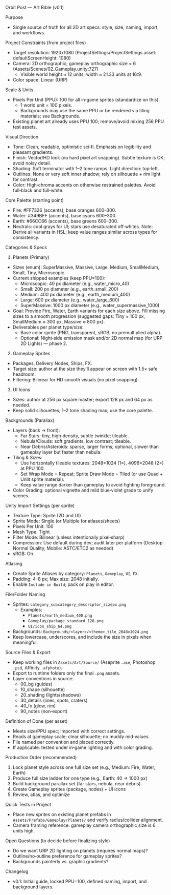Orbit Post — Art Bible (v0.1)

Purpose
- Single source of truth for all 2D art specs: style, size, naming, import, and workflows.

Project Constraints (from project files)
- Target resolution: 1920x1080 (ProjectSettings/ProjectSettings.asset: defaultScreenHeight: 1080)
- Camera: 2D orthographic; gameplay orthographic size = 6 (Assets/Scenes/02_Gameplay.unity:727)
  - Visible world height ≈ 12 units; width ≈ 21.33 units at 16:9.
- Color space: Linear (URP)

Scale & Units
- Pixels Per Unit (PPU): 100 for all in‑game sprites (standardize on this).
  - 1 world unit = 100 pixels.
  - Backgrounds may use the same PPU or be rendered via tiling materials; see Backgrounds.
- Existing planet art already uses PPU 100; remove/avoid mixing 256 PPU test assets.

Visual Direction
- Tone: Clean, readable, optimistic sci‑fi. Emphasis on legibility and pleasant gradients.
- Finish: Vector/HD look (no hard pixel art snapping). Subtle texture is OK; avoid noisy detail.
- Shading: Soft terminator with 1–2 tone ramps. Light direction: top‑left.
- Outlines: None or very soft inner shadow; rely on silhouette + rim light for contrast.
- Color: High‑chroma accents on otherwise restrained palettes. Avoid full‑black and full‑white.

Core Palette (starting point)
- Fire: #FF7326 (accents), base oranges 600–300.
- Water: #349BFF (accents), base cyans 600–300.
- Earth: #66CC66 (accents), base greens 600–300.
- Neutrals: cool grays for UI; stars use desaturated off‑whites.
Note: Derive all variants in HSL; keep value ranges similar across types for consistency.

Categories & Specs
1) Planets (Primary)
- Sizes (enum): SuperMassive, Massive, Large, Medium, SmallMedium, Small, Tiny, Microscopic.
- Current shipped examples (keep PPU=100):
  - Microscopic: 40 px diameter (e.g., water_micro_40)
  - Small: 200 px diameter (e.g., earth_small_200)
  - Medium: 400 px diameter (e.g., earth_medium_400)
  - Large: 600 px diameter (e.g., water_large_600)
  - SuperMassive: 1000 px diameter (e.g., water_supermassive_1000)
- Goal: Provide Fire, Water, Earth variants for each size above. Fill missing sizes to a smooth progression (suggested gaps: Tiny ≈ 100 px, SmallMedium ≈ 300 px, Massive ≈ 800 px).
- Deliverables per planet type/size:
  - Base color sprite (PNG, transparent, sRGB, no premultiplied alpha).
  - Optional: Night‑side emission mask and/or 2D normal map (for URP 2D Lights) — phase 2.

2) Gameplay Sprites
- Packages, Delivery Nodes, Ships, FX.
- Target size: author at the size they’ll appear on screen with 1.5× safe headroom.
- Filtering: Bilinear for HD smooth visuals (no pixel snapping).

3) UI Icons
- Sizes: author at 256 px square master; export 128 px and 64 px as needed.
- Keep solid silhouettes; 1–2 tone shading max; use the core palette.

Backgrounds (Parallax)
- Layers (back → front):
  - Far Stars: tiny, high‑density, subtle twinkle; tileable.
  - Nebula/Clouds: soft gradients, low contrast; tileable.
  - Near Debris/Asteroids: sparse, larger forms; optional, slower than gameplay layer but faster than nebula.
- Tiling & Sizes:
  - Use horizontally tileable textures: 2048×1024 (1×), 4096×2048 (2×) at PPU 100.
  - Set Wrap Mode = Repeat; Sprite Draw Mode = Tiled (or use Quad + Unlit sprite material).
  - Keep value range darker than gameplay to avoid fighting foreground.
- Color Grading: optional vignette and mild blue‑violet grade to unify scenes.

Unity Import Settings (per sprite)
- Texture Type: Sprite (2D and UI)
- Sprite Mode: Single (or Multiple for atlases/sheets)
- Pixels Per Unit: 100
- Mesh Type: Tight
- Filter Mode: Bilinear (unless intentionally pixel‑sharp)
- Compression: Use default during dev; audit later per platform (Desktop: Normal Quality, Mobile: ASTC/ETC2 as needed)
- sRGB: On

Atlasing
- Create Sprite Atlases by category: `Planets`, `Gameplay`, `UI`, `FX`.
- Padding: 4–8 px; Max size: 2048 initially.
- Enable `Include in Build`; pack on play in editor.

File/Folder Naming
- Sprites: `category_subcategory_descriptor_sizepx.png`
  - Examples:
    - `Planets/earth_medium_400.png`
    - `Gameplay/package_standard_128.png`
    - `UI/icon_ship_64.png`
- Backgrounds: `Backgrounds/<layer>/<theme>_tile_2048x1024.png`
- Keep lowercase, underscores, and include the size in pixels when meaningful.

Source Files & Export
- Keep working files in `Assets/Art/Source/` (Aseprite `.ase`, Photoshop `.psd`, Affinity `.afphoto`).
- Export to runtime folders only the final `.png` assets.
- Layer conventions in source:
  - 00_bg (guides)
  - 10_shape (silhouette)
  - 20_shading (lights/shadows)
  - 30_details (lines, spots, craters)
  - 40_fx (glow, rim)
  - 90_notes (non‑export)

Definition of Done (per asset)
- Meets size/PPU spec; imported with correct settings.
- Reads at gameplay scale; clear silhouette; no muddy mid‑values.
- File named per convention and placed correctly.
- If applicable: tested under in‑game lighting and with color grading.

Production Order (recommended)
1) Lock planet style across one full size set (e.g., Medium: Fire, Water, Earth)
2) Produce full size ladder for one type (e.g., Earth: 40 → 1000 px)
3) Build background parallax set (far stars, nebula, near debris)
4) Create Gameplay sprites (package, nodes) + UI icons
5) Review, atlas, and optimize

Quick Tests in Project
- Place new sprites on existing planet prefabs in `Assets/Prefabs/Gameplay/Planets/` and verify radius/collider alignment.
- Camera framing reference: gameplay camera orthographic size is 6 units high.

Open Questions (to decide before finalizing style)
- Do we want URP 2D lighting on planets (requires normal maps)?
- Outline/no‑outline preference for gameplay sprites?
- Backgrounds painterly vs. graphic gradients?

Changelog
- v0.1: Initial guide, locked PPU=100, defined naming, import, and background layers.

